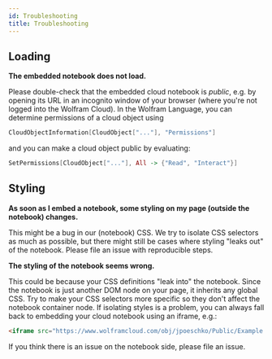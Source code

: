 ```yaml
---
id: Troubleshooting
title: Troubleshooting
---
```


## Loading

**The embedded notebook does not load.**

Please double-check that the embedded cloud notebook is *public*, e.g. by opening its URL in an incognito window of your browser (where you're not logged into the Wolfram Cloud). In the Wolfram Language, you can determine permissions of a cloud object using

```mathematica
CloudObjectInformation[CloudObject["..."], "Permissions"]
```
    
and you can make a cloud object public by evaluating:

```mathematica
SetPermissions[CloudObject["..."], All -> {"Read", "Interact"}]
```

## Styling

**As soon as I embed a notebook, some styling on my page (outside the notebook) changes.**

This might be a bug in our (notebook) CSS. We try to isolate CSS selectors as much as possible, but there might still be cases where styling "leaks out" of the notebook. Please file an issue with reproducible steps.

**The styling of the notebook seems wrong.**

This could be because your CSS definitions "leak into" the notebook. Since the notebook is just another DOM node on your page, it inherits any global CSS. Try to make your CSS selectors more specific so they don't affect the notebook container node. If isolating styles is a problem, you can always fall back to embedding your cloud notebook using an iframe, e.g.:

```html
<iframe src="https://www.wolframcloud.com/obj/jpoeschko/Public/Example.nb" width="800" height="600" />
```

If you think there is an issue on the notebook side, please file an issue.
